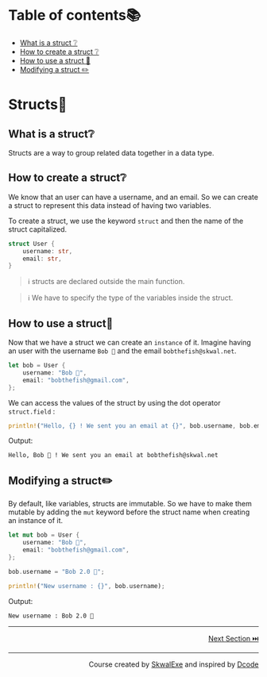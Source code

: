 # Table of contents📚
- [What is a struct ❔](#what-is-a-struct)
- [How to create a struct ❔](#how-to-create-a-struct)
- [How to use a struct 🤹](#how-to-use-a-struct)
- [Modifying a struct ✏️](#modifying-a-struct)


# Structs🧱
## What is a struct❔
Structs are a way to group related data together in a data type.
## How to create a struct❔
We know that an user can have a username, and an email.
So we can create a struct to represent this data instead of having two variables.

To create a struct, we use the keyword `struct` and then the name of the struct capitalized.
```rust
struct User {
    username: str,
    email: str,
}
```
> ℹ️ structs are declared outside the main function.

> ℹ️ We have to specify the type of the  variables inside the struct.

## How to use a struct🤹
Now that we have a struct we can create an `instance` of it.
Imagine having an user with the username `Bob 🐡` and the email `bobthefish@skwal.net`.
```rust
let bob = User {
    username: "Bob 🐡",
    email: "bobthefish@gmail.com",
};
```
We can access the values of the struct by using the dot operator `struct.field` : 
```rust
println!("Hello, {} ! We sent you an email at {}", bob.username, bob.email);
```
Output:
```
Hello, Bob 🐡 ! We sent you an email at bobthefish@skwal.net
```

## Modifying a struct✏️
By default, like variables, structs are immutable.
So we have to make them mutable by adding the `mut` keyword before the struct name when creating an instance of it.

```rust
let mut bob = User {
    username: "Bob 🐡",
    email: "bobthefish@gmail.com",
};

bob.username = "Bob 2.0 🐠";

println!("New username : {}", bob.username);
```
Output:
```
New username : Bob 2.0 🐠
```



---

<p align="right"><a href="https://github.com/SkwalExe/learn-rust/tree/main/course/tuple-structs">Next Section ⏭️</a></p>


---

<p align="right">Course created by <a href="https://github.com/SkwalExe/" target="_blank">SkwalExe</a> and inspired by <a href="https://www.youtube.com/watch?v=vOMJlQ5B-M0&list=PLVvjrrRCBy2JSHf9tGxGKJ-bYAN_uDCUL" target="_blank">Dcode</a></p>